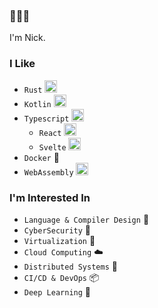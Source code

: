 ### 🍥🍜🦐

I'm Nick.

### I Like
- `Rust` <img height="20" src="https://rustacean.net/assets/cuddlyferris.svg">
- `Kotlin` <img height="20" src="https://img.icons8.com/color/48/000000/kotlin.png">
- `Typescript` <img height="20" src="https://img.icons8.com/color/48/000000/typescript.png">
  - `React` <img height="20" alt="React-icon" src="https://upload.wikimedia.org/wikipedia/commons/thumb/a/a7/React-icon.svg/512px-React-icon.svg.png">
  - `Svelte` <img height="20" alt="Svelte-icon" src="https://uxwing.com/wp-content/themes/uxwing/download/brands-and-social-media/svelte-icon.png">
- `Docker` 🐳
- `WebAssembly` <img height="20" alt="WebAssembly Logo" src="https://upload.wikimedia.org/wikipedia/commons/thumb/1/1f/WebAssembly_Logo.svg/32px-WebAssembly_Logo.svg.png">

### I'm Interested In
- `Language & Compiler Design` 🔨
- `CyberSecurity` 🔐
- `Virtualization` 💾
- `Cloud Computing` ☁️
- `Distributed Systems` 📶
- `CI/CD & DevOps` 📦
- `Deep Learning` 🧠
